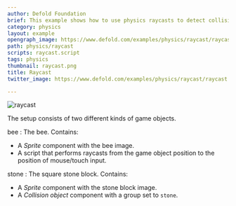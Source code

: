 ```yaml
---
author: Defold Foundation
brief: This example shows how to use physics raycasts to detect collisions along a straight line from a start point to an end point.
category: physics
layout: example
opengraph_image: https://www.defold.com/examples/physics/raycast/raycast.png
path: physics/raycast
scripts: raycast.script
tags: physics
thumbnail: raycast.png
title: Raycast
twitter_image: https://www.defold.com/examples/physics/raycast/raycast.png

---
```


![raycast](raycast.png)

The setup consists of two different kinds of game objects.

bee
: The bee. Contains:
  - A *Sprite* component with the bee image.
  - A script that performs raycasts from the game object position to the position of mouse/touch input.

stone
: The square stone block. Contains:
  - A *Sprite* component with the stone block image.
  - A *Collision object* component with a group set to `stone`.